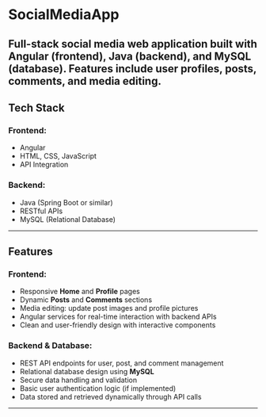 # SocialMediaApp
Full-stack social media web application built with Angular (frontend), Java (backend), and MySQL (database). Features include user profiles, posts, comments, and media editing.
---
## Tech Stack

### Frontend:
- Angular
- HTML, CSS, JavaScript
- API Integration

### Backend:
- Java (Spring Boot or similar)
- RESTful APIs
- MySQL (Relational Database)

---

## Features

### Frontend:
- Responsive **Home** and **Profile** pages
- Dynamic **Posts** and **Comments** sections
- Media editing: update post images and profile pictures
- Angular services for real-time interaction with backend APIs
- Clean and user-friendly design with interactive components

### Backend & Database:
- REST API endpoints for user, post, and comment management
- Relational database design using **MySQL**
- Secure data handling and validation
- Basic user authentication logic (if implemented)
- Data stored and retrieved dynamically through API calls

---
